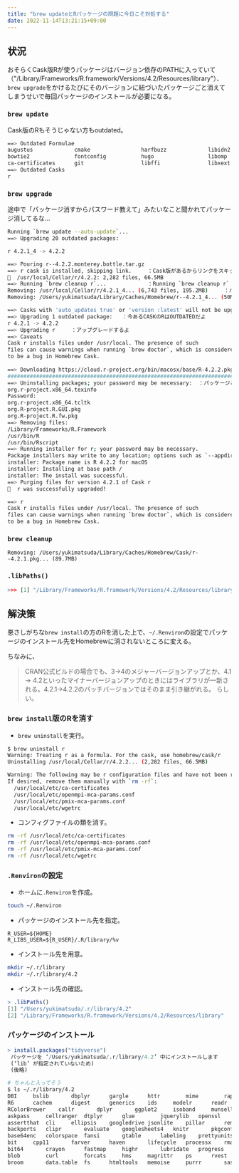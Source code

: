 ```yaml
---
title: "brew updateとRパッケージの問題に今日こそ対処する"
date: 2022-11-14T13:21:15+09:00
---
```


## 状況
おそらくCask版Rが使うパッケージはバージョン依存のPATHに入っていて（"/Library/Frameworks/R.framework/Versions/4.2/Resources/library"）、`brew upgrade`をかけるたびにそのバージョンに紐づいたパッケージごと消えてしまうせいで毎回パッケージのインストールが必要になる。

### `brew update`
Cask版のRもそうじゃない方もoutdated。
```bash
==> Outdated Formulae
augustus             cmake                harfbuzz             libidn2              little-cms2          openssl@1.1          readline
bowtie2              fontconfig           hugo                 libomp               mpfr                 python@3.9           tbb
ca-certificates      git                  libffi               libxext              openjdk              r
==> Outdated Casks
r
```

### `brew upgrade`
途中で「パッケージ消すからパスワード教えて」みたいなこと聞かれてパッケージ消してるな...
```bash
Running `brew update --auto-update`...
==> Upgrading 20 outdated packages:

r 4.2.1_4 -> 4.2.2

==> Pouring r--4.2.2.monterey.bottle.tar.gz
==> r cask is installed, skipping link.		：Cask版があるからリンクをスキップするよ
🍺  /usr/local/Cellar/r/4.2.2: 2,282 files, 66.5MB
==> Running `brew cleanup r`...				：Running `brew cleanup r`
Removing: /usr/local/Cellar/r/4.2.1_4... (6,743 files, 195.2MB)		：パッケージのPATH的に関係ない気もする
Removing: /Users/yukimatsuda/Library/Caches/Homebrew/r--4.2.1_4... (50MB)

==> Casks with 'auto_updates true' or 'version :latest' will not be upgraded; pass `--greedy` to upgrade them.
==> Upgrading 1 outdated package:	：今あるCASKのRはOUTDATEDだよ
r 4.2.1 -> 4.2.2
==> Upgrading r		：アップグレードするよ
==> Caveats
Cask r installs files under /usr/local. The presence of such
files can cause warnings when running `brew doctor`, which is considered
to be a bug in Homebrew Cask.
	
==> Downloading https://cloud.r-project.org/bin/macosx/base/R-4.2.2.pkg
######################################################################## 100.0%
==> Uninstalling packages; your password may be necessary:	：パッケージここでアンストされてね？
org.r-project.x86_64.texinfo
Password:
org.r-project.x86_64.tcltk
org.R-project.R.GUI.pkg
org.R-project.R.fw.pkg
==> Removing files:
/Library/Frameworks/R.Framework
/usr/bin/R
/usr/bin/Rscript
==> Running installer for r; your password may be necessary.
Package installers may write to any location; options such as `--appdir` are ignored.
installer: Package name is R 4.2.2 for macOS
installer: Installing at base path /
installer: The install was successful.
==> Purging files for version 4.2.1 of Cask r
🍺  r was successfully upgraded!

==> r
Cask r installs files under /usr/local. The presence of such
files can cause warnings when running `brew doctor`, which is considered
to be a bug in Homebrew Cask.
```

### `brew cleanup`
```
Removing: /Users/yukimatsuda/Library/Caches/Homebrew/Cask/r--4.2.1.pkg... (89.7MB)
```

### `.libPaths()`
```r
>>> [1] "/Library/Frameworks/R.framework/Versions/4.2/Resources/library"
```

## 解決策
悪さしがちな`brew install`の方のRを消した上で、`~/.Renviron`の設定でパッケージのインストール先をHomebrewに消されないところに変える。

ちなみに、
> CRAN公式ビルドの場合でも、3→4のメジャーバージョンアップとか、4.1 → 4.2といったマイナーバージョンアップのときにはライブラリが一新される。4.2.1→4.2.2のパッチバージョンではそのまま引き継がれる。
らしい。

### `brew install`版のRを消す
- `brew uninstall`を実行。
```bash
$ brew uninstall r
Warning: Treating r as a formula. For the cask, use homebrew/cask/r
Uninstalling /usr/local/Cellar/r/4.2.2... (2,282 files, 66.5MB)

Warning: The following may be r configuration files and have not been removed!
If desired, remove them manually with `rm -rf`:
  /usr/local/etc/ca-certificates
  /usr/local/etc/openmpi-mca-params.conf
  /usr/local/etc/pmix-mca-params.conf
  /usr/local/etc/wgetrc
```

- コンフィグファイルの類を消す。
```bash
rm -rf /usr/local/etc/ca-certificates
rm -rf /usr/local/etc/openmpi-mca-params.conf
rm -rf /usr/local/etc/pmix-mca-params.conf
rm -rf /usr/local/etc/wgetrc
```

### `.Renviron`の設定
- ホームに`.Renviron`を作成。
```bash
touch ~/.Renviron
```

- パッケージのインストール先を指定。
```
R_USER=${HOME}
R_LIBS_USER=${R_USER}/.R/library/%v
```

- インストール先を用意。
```bash
mkdir ~/.r/library
mkdir ~/.r/library/4.2
```

- インストール先の確認。
```r
> .libPaths()
[1] "/Users/yukimatsuda/.r/library/4.2"                             
[2] "/Library/Frameworks/R.framework/Versions/4.2/Resources/library"
```
	
### パッケージのインストール
```r
> install.packages("tidyverse")
 パッケージを ‘/Users/yukimatsuda/.r/library/4.2’ 中にインストールします 
 (‘lib’ が指定されていないため) 
 (後略)
```

```bash
# ちゃんと入ってそう
$ ls ~/.r/library/4.2 
DBI		bslib		dbplyr		gargle		httr		mime		rappdirs	scales		tzdb
R6		cachem		digest		generics	ids		modelr		readr		selectr		utf8
RColorBrewer	callr		dplyr		ggplot2		isoband		munsell		readxl		stringi		uuid
askpass		cellranger	dtplyr		glue		jquerylib	openssl		rematch		stringr		vctrs
assertthat	cli		ellipsis	googledrive	jsonlite	pillar		rematch2	sys		viridisLite
backports	clipr		evaluate	googlesheets4	knitr		pkgconfig	reprex		tibble		vroom
base64enc	colorspace	fansi		gtable		labeling	prettyunits	rlang		tidyr		withr
bit		cpp11		farver		haven		lifecycle	processx	rmarkdown	tidyselect	xfun
bit64		crayon		fastmap		highr		lubridate	progress	rstudioapi	tidyverse	xml2
blob		curl		forcats		hms		magrittr	ps		rvest		timechange	yaml
broom		data.table	fs		htmltools	memoise		purrr		sass		tinytex
```
